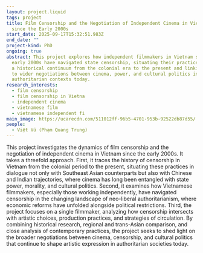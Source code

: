 ```yaml
---
layout: project.liquid
tags: project
title: Film Censorship and the Negotiation of Independent Cinema in Vietnam
  since the Early 2000s
start_date: 2025-09-17T15:32:51.983Z
end_date: ""
project-kind: PhD
ongoing: true
abstract: This project explores how independent filmmakers in Vietnam since the
  early 2000s have navigated state censorship, situating their practices within
  a historical continuum from the colonial era to the present and linking them
  to wider negotiations between cinema, power, and cultural politics in
  authoritarian contexts today.
research_interests:
  - film censorship
  - film censorship in Vietna
  - independent cinema
  - vietnamese film
  - vietnamese independent fi
main_image: https://ucarecdn.com/511012ff-96b5-4701-953b-92522db87d55/
people:
  - Việt Vũ (Phạm Quang Trung)
---
```

This project investigates the dynamics of film censorship and the negotiation of independent cinema in Vietnam since the early 2000s. It takes a threefold approach. First, it traces the history of censorship in Vietnam from the colonial period to the present, situating these practices in dialogue not only with Southeast Asian counterparts but also with Chinese and Indian trajectories, where cinema has long been entangled with state power, morality, and cultural politics. Second, it examines how Vietnamese filmmakers, especially those working independently, have navigated censorship in the changing landscape of neo-liberal authoritarianism, where economic reforms have unfolded alongside political restrictions. Third, the project focuses on a single filmmaker, analyzing how censorship intersects with  artistic choices, production practices, and strategies of circulation. By combining historical research, regional and trans-Asian comparison, and close analysis of contemporary practices, the project seeks to shed light on the broader negotiations between cinema, censorship, and cultural politics that continue to shape artistic expression in authoritarian societies today.